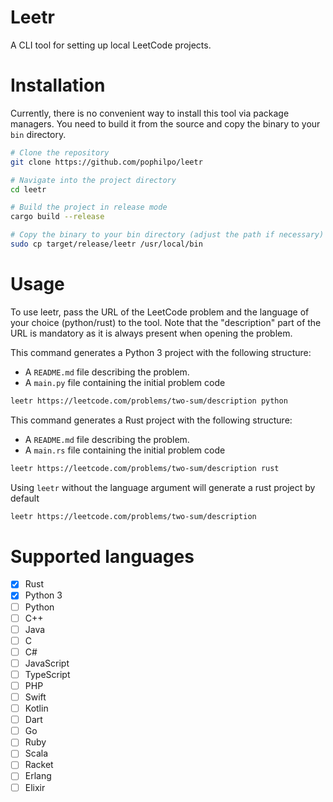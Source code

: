 # Leetr

A CLI tool for setting up local LeetCode projects.

# Installation
Currently, there is no convenient way to install this tool via package managers. You need to build it from the source and copy the binary to your `bin` directory.

```sh
# Clone the repository
git clone https://github.com/pophilpo/leetr

# Navigate into the project directory
cd leetr

# Build the project in release mode
cargo build --release

# Copy the binary to your bin directory (adjust the path if necessary)
sudo cp target/release/leetr /usr/local/bin
```

# Usage

To use leetr, pass the URL of the LeetCode problem and the language of your choice (python/rust) to the tool. Note that the "description" part of the URL is mandatory as it is always present when opening the problem. 

This command generates a Python 3 project with the following structure:
- A `README.md` file describing the problem.
- A `main.py` file containing the initial problem code
```sh
leetr https://leetcode.com/problems/two-sum/description python
```

This command generates a Rust project with the following structure:
- A `README.md` file describing the problem.
- A `main.rs` file containing the initial problem code
```sh
leetr https://leetcode.com/problems/two-sum/description rust
```

Using `leetr` without the language argument will generate a rust project by default
```sh
leetr https://leetcode.com/problems/two-sum/description
```


# Supported languages

- [x] Rust
- [x] Python 3
- [ ] Python
- [ ] C++
- [ ] Java
- [ ] C
- [ ] C#
- [ ] JavaScript
- [ ] TypeScript
- [ ] PHP
- [ ] Swift
- [ ] Kotlin
- [ ] Dart
- [ ] Go
- [ ] Ruby
- [ ] Scala
- [ ] Racket
- [ ] Erlang
- [ ] Elixir
